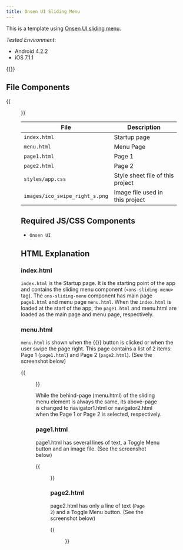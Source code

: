 ```yaml
---
title: Onsen UI Sliding Menu
---
```


This is a template using [Onsen UI sliding menu](https://onsen.io/v1/reference/ons-sliding-menu.html).

*Tested Environment*: 

- Android 4.2.2
- iOS 7.1.1

{{<iframeApp src="https://monaca.github.io/project-templates/8-ons-sliding-menu-nav/www/index.html">}}

## File Components                                           

{{<figure src="/images/sampleapp/onsen_ui_sliding_menu/sliding_1.png">}}   

File | Description
-----|-------
| `index.html` | Startup page |
| `menu.html` | Menu Page |
| `page1.html` | Page 1 |
| `page2.html` | Page 2 |
| `styles/app.css` | Style sheet file of this project |
| `images/ico_swipe_right_s.png` | Image file used in this project |

## Required JS/CSS Components

- `Onsen UI`                                       
  
## HTML Explanation                                 

### index.html                                       

`index.html` is the Startup page. It is the starting point of the app and
contains the sliding menu component (`<ons-sliding-menu>` tag). The
`ons-sliding-menu` component has main page `page1.html` and menu page
`menu.html`. When the `index.html` is loaded at the start of the app, the
`page1.html` and menu.html are loaded as the main page and menu page,
respectively.

### menu.html

`menu.html` is shown when the {{<guilabel name="Toggle Menu">}} button is clicked or when the
user swipe the page right. This page contains a list of 2 items: Page 1
(`page1.html`) and Page 2 (`page2.html`). (See the screenshot below)

{{<figure src="/images/sampleapp/onsen_ui_sliding_menu/sliding_3.png" width="300">}}   

While the behind-page (menu.html) of the sliding menu element is always
the same, its above-page is changed to navigator1.html or
navigator2.html when the Page 1 or Page 2 is selected, respectively.

### page1.html

page1.html has several lines of text, a Toggle Menu button and an image
file. (See the screenshot below)

{{<figure src="/images/sampleapp/onsen_ui_sliding_menu/sliding_2.png" width="300">}}   

### page2.html

page2.html has only a line of text (`Page 2`) and a Toggle Menu button.
(See the screenshot below)

{{<figure src="/images/sampleapp/onsen_ui_sliding_menu/sliding_4.png" width="300">}}   
